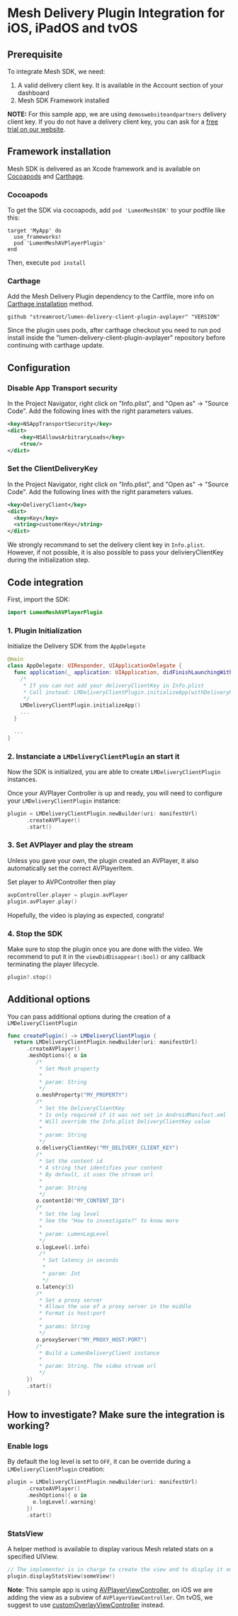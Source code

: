 # Mesh Delivery Plugin Integration for iOS, iPadOS and tvOS

## Prerequisite
To integrate Mesh SDK, we need:
1. A valid delivery client key. It is available in the Account section of your dashboard
2. Mesh SDK Framework installed

**NOTE:** For this sample app, we are using `demoswebsiteandpartners` delivery client key. If you do not have a delivery client key, you can ask for a [free trial on our website](https://www.lumen.com/en-us/edge-computing/mesh-delivery.html).

## Framework installation
Mesh SDK is delivered as an Xcode framework and is available on [Cocoapods](https://cocoapods.org/) and [Carthage](https://github.com/Carthage/Carthage#quick-start).

### Cocoapods
To get the SDK via cocoapods, add `pod 'LumenMeshSDK'` to your podfile like this:
````
target 'MyApp' do
  use_frameworks!
  pod 'LumenMeshAVPlayerPlugin'
end
````

Then, execute `pod install`

### Carthage
Add the Mesh Delivery Plugin dependency to the Cartfile, more info on [Carthage installation](https://github.com/Carthage/Carthage#quick-start) method.
```
github "streamroot/lumen-delivery-client-plugin-avplayer" "VERSION"
```

Since the plugin uses pods, after carthage checkout you need to run pod install inside the "lumen-delivery-client-plugin-avplayer" repository before continuing with carthage update.

## Configuration

### Disable App Transport security
In the Project Navigator, right click on "Info.plist", and "Open as" → "Source Code".
Add the following lines with the right parameters values.

```xml
<key>NSAppTransportSecurity</key>
<dict>
	<key>NSAllowsArbitraryLoads</key>
	<true/>
</dict>
```

### Set the ClientDeliveryKey
In the Project Navigator, right click on "Info.plist", and "Open as" → "Source Code".
Add the following lines with the right parameters values.

```xml
<key>DeliveryClient</key>
<dict>
  <key>Key</key>
  <string>customerKey</string>
</dict>
```

We strongly recommand to set the delivery client key in `Info.plist`. However, if not possible, it is also possible to pass your delivieryClientKey during the initialization step.

## Code integration

First, import the SDK:
```swift
import LumenMeshAVPlayerPlugin
```

### 1. Plugin Initialization
Initialize the Delivery SDK from the `AppDelegate`

```swift
@main
class AppDelegate: UIResponder, UIApplicationDelegate {
  func application(_ application: UIApplication, didFinishLaunchingWithOptions launchOptions: [UIApplication.LaunchOptionsKey: Any]?) -> Bool {
    /*
     * If you can not add your deliveryClientKey in Info.plist
     * Call instead: LMDeliveryClientPlugin.initializeApp(withDeliveryKey: "MY_DELIVERY_CLIENT_KEY")
     */
    LMDeliveryClientPlugin.initializeApp()
    ...
  }

  ...
}
```

### 2. Instanciate a `LMDeliveryClientPlugin` an start it

Now the SDK is initialized, you are able to create `LMDeliveryClientPlugin` instances.

Once your AVPlayer Controller is up and ready, you will need to configure your `LMDeliveryClientPlugin` instance:

```swift
plugin = LMDeliveryClientPlugin.newBuilder(uri: manifestUrl)
      .createAVPlayer()
      .start()
```

### 3. Set AVPlayer and play the stream

Unless you gave your own, the plugin created an AVPlayer, it also automatically set the correct AVPlayerItem.

Set player to AVPController then play
```swift
avpController.player = plugin.avPlayer
plugin.avPlayer.play()
```

Hopefully, the video is playing as expected, congrats!

### 4. Stop the SDK
Make sure to stop the plugin once you are done with the video. We recommend to put it in the `viewDidDisappear(:bool)` or any callback terminating the player lifecycle.
```swift
plugin?.stop()
```

## Additional options
You can pass additional options during the creation of a `LMDeliveryClientPlugin`

````swift
func createPlugin() -> LMDeliveryClientPlugin {
  return LMDeliveryClientPlugin.newBuilder(uri: manifestUrl)
      .createAVPlayer()
      .meshOptions({ o in
         /*
          * Set Mesh property
          *
          * param: String
          */
         o.meshProperty("MY_PROPERTY")
         /*
          * Set the DeliveryClientKey
          * Is only required if it was not set in AndroidManifest.xml
          * Will override the Info.plist DeliveryClientKey value
          *
          * param: String
          */
         o.deliveryClientKey("MY_DELIVERY_CLIENT_KEY")
         /*
          * Set the content id
          * A string that identifies your content
          * By default, it uses the stream url
          *
          * param: String
          */
         o.contentId("MY_CONTENT_ID")
         /*
          * Set the log level
          * See the "How to investigate?" to know more
          *
          * param: LumenLogLevel
          */
         o.logLevel(.info)
          /*
           * Set latency in seconds
           *
           * param: Int
           */
         o.latency(3)
         /*
          * Set a proxy server
          * Allows the use of a proxy server in the middle
          * Format is host:port
          *
          * params: String
          */
         o.proxyServer("MY_PROXY_HOST:PORT")
         /*
          * Build a LumenDeliveryClient instance
          *
          * param: String. The video stream url
          */
      })
      .start()
}
````

## How to investigate? Make sure the integration is working?

### Enable logs
By default the log level is set to `OFF`, it can be override during a `LMDeliveryClientPlugin` creation:
````swift
plugin = LMDeliveryClientPlugin.newBuilder(uri: manifestUrl)
      .createAVPlayer()
      .meshOptions({ o in
        o.logLevel(.warning)
      })
      .start()
````

### StatsView
A helper method is available to display various Mesh related stats on a specified UIView.

````swift
// The implementer is in charge to create the view and to display it on top of the player controller/layer
plugin.displayStatsView(someView!)
````
**Note**: This sample app is using [AVPlayerViewController](https://developer.apple.com/documentation/avkit/avplayerviewcontroller), on iOS we are adding the view as a subview of `AVPlayerViewController`. On tvOS, we suggest to use [customOverlayViewController](https://developer.apple.com/documentation/avkit/avplayerviewcontroller/3229856-customoverlayviewcontroller) instead.
